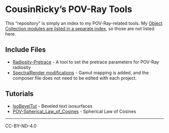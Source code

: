 # CousinRicky’s POV-Ray Tools

This “repository” is simply an index to my POV-Ray-related tools. My [Object Collection modules are listed in a separate index](https://github.com/CousinRicky/POV-Ray-Object-Collection), so those are not listed here.

## Include Files

- [Radiosity-Pretrace](https://github.com/CousinRicky/POV-Radiosity-Pretrace) - A tool to set the pretrace parameters for POV-Ray radiosity
- [SpectralRender modifications](https://github.com/CousinRicky/POV-SpectralRender-mods) - Gamut mapping is added, and the composer file does not need to be edited with each project.

## Tutorials

- [IsoBevelTut](https://github.com/CousinRicky/IsoBevelTut) - Beveled text isosurfaces
- [POV-Spherical_Law_of_Cosines](https://github.com/CousinRicky/POV-Spherical_Law_of_Cosines) - Spherical Law of Cosines

---

CC-BY-ND-4.0
